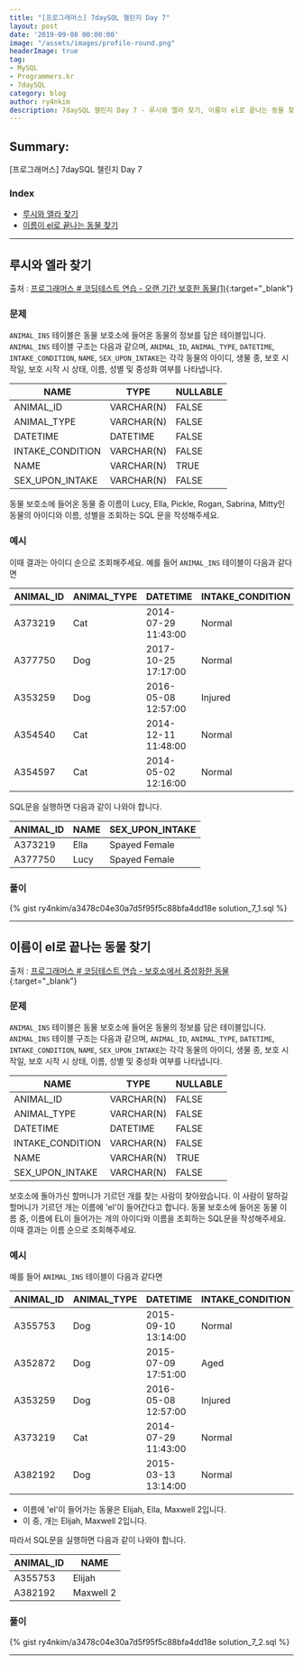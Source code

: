 ```yaml
---
title: "[프로그래머스] 7daySQL 챌린지 Day 7"
layout: post
date: '2019-09-08 00:00:00'
image: "/assets/images/profile-round.png"
headerImage: true
tag:
- MySQL
- Programmers.kr
- 7daySQL
category: blog
author: ry4nkim
description: 7daySQL 챌린지 Day 7 - 루시와 엘라 찾기, 이름이 el로 끝나는 동물 찾기
---
```


## Summary:

[프로그래머스] 7daySQL 챌린지 Day 7

### Index
- [루시와 엘라 찾기](#루시와-엘라-찾기)
- [이름이 el로 끝나는 동물 찾기](#이름이-el로-끝나는-동물-찾기)

---
## 루시와 엘라 찾기

출처 : [프로그래머스 # 코딩테스트 연습 - 오랜 기간 보호한 동물(1)](https://programmers.co.kr/learn/courses/30/lessons/59044){:target="_blank"}

### 문제

`ANIMAL_INS` 테이블은 동물 보호소에 들어온 동물의 정보를 담은 테이블입니다. 
`ANIMAL_INS` 테이블 구조는 다음과 같으며, `ANIMAL_ID`, `ANIMAL_TYPE`, `DATETIME`, `INTAKE_CONDITION`, `NAME`, `SEX_UPON_INTAKE`는 각각 동물의 아이디, 생물 종, 보호 시작일, 보호 시작 시 상태, 이름, 성별 및 중성화 여부를 나타냅니다.

<div class="table-wrapper" markdown="block">

| NAME             | TYPE       | NULLABLE |
|------------------|------------|----------|
| ANIMAL_ID        | VARCHAR(N) | FALSE    |
| ANIMAL_TYPE      | VARCHAR(N) | FALSE    |
| DATETIME         | DATETIME   | FALSE    |
| INTAKE_CONDITION | VARCHAR(N) | FALSE    |
| NAME             | VARCHAR(N) | TRUE     |
| SEX_UPON_INTAKE  | VARCHAR(N) | FALSE    |

</div>

동물 보호소에 들어온 동물 중 이름이 Lucy, Ella, Pickle, Rogan, Sabrina, Mitty인 동물의 아이디와 이름, 성별을 조회하는 SQL 문을 작성해주세요.

### 예시

이때 결과는 아이디 순으로 조회해주세요. 예를 들어 `ANIMAL_INS` 테이블이 다음과 같다면

<div class="table-wrapper" markdown="block">

| ANIMAL_ID | ANIMAL_TYPE | DATETIME            | INTAKE_CONDITION | NAME  | SEX_UPON_INTAKE |
|-----------|-------------|---------------------|------------------|-------|-----------------|
| A373219   | Cat         | 2014-07-29 11:43:00 | Normal           | Ella  | Spayed Female   |
| A377750   | Dog         | 2017-10-25 17:17:00 | Normal           | Lucy  | Spayed Female   |
| A353259   | Dog         | 2016-05-08 12:57:00 | Injured          | Bj    | Neutered Male   |
| A354540   | Cat         | 2014-12-11 11:48:00 | Normal           | Tux   | Neutered Male   |
| A354597   | Cat         | 2014-05-02 12:16:00 | Normal           | Ariel | Spayed Female   |

</div>

SQL문을 실행하면 다음과 같이 나와야 합니다.

<div class="table-wrapper" markdown="block">

| ANIMAL_ID | NAME | SEX_UPON_INTAKE |
|-----------|------|-----------------|
| A373219   | Ella | Spayed Female   |
| A377750   | Lucy | Spayed Female   |

</div>

### 풀이

{% gist ry4nkim/a3478c04e30a7d5f95f5c88bfa4dd18e solution_7_1.sql %}

---
## 이름이 el로 끝나는 동물 찾기

출처 : [프로그래머스 # 코딩테스트 연습 - 보호소에서 중성화한 동물](https://programmers.co.kr/learn/courses/30/lessons/59045){:target="_blank"}

### 문제

`ANIMAL_INS` 테이블은 동물 보호소에 들어온 동물의 정보를 담은 테이블입니다. 
`ANIMAL_INS` 테이블 구조는 다음과 같으며, `ANIMAL_ID`, `ANIMAL_TYPE`, `DATETIME`, `INTAKE_CONDITION`, `NAME`, `SEX_UPON_INTAKE`는 각각 동물의 아이디, 생물 종, 보호 시작일, 보호 시작 시 상태, 이름, 성별 및 중성화 여부를 나타냅니다.

<div class="table-wrapper" markdown="block">

| NAME             | TYPE       | NULLABLE |
|------------------|------------|----------|
| ANIMAL_ID        | VARCHAR(N) | FALSE    |
| ANIMAL_TYPE      | VARCHAR(N) | FALSE    |
| DATETIME         | DATETIME   | FALSE    |
| INTAKE_CONDITION | VARCHAR(N) | FALSE    |
| NAME             | VARCHAR(N) | TRUE     |
| SEX_UPON_INTAKE  | VARCHAR(N) | FALSE    |

</div>

보호소에 돌아가신 할머니가 기르던 개를 찾는 사람이 찾아왔습니다. 이 사람이 말하길 할머니가 기르던 개는 이름에 'el'이 들어간다고 합니다. 동물 보호소에 들어온 동물 이름 중, 이름에 EL이 들어가는 개의 아이디와 이름을 조회하는 SQL문을 작성해주세요. 이때 결과는 이름 순으로 조회해주세요.

### 예시

예를 들어 `ANIMAL_INS` 테이블이 다음과 같다면

<div class="table-wrapper" markdown="block">

| ANIMAL_ID | ANIMAL_TYPE | DATETIME            | INTAKE_CONDITION | NAME         | SEX_UPON_INTAKE |
|-----------|-------------|---------------------|------------------|--------------|-----------------|
| A355753   | Dog         | 2015-09-10 13:14:00 | Normal           | Elijah       | Neutered Male   |
| A352872   | Dog         | 2015-07-09 17:51:00 | Aged             | Peanutbutter | Neutered Male   |
| A353259   | Dog         | 2016-05-08 12:57:00 | Injured          | Bj           | Neutered Male   |
| A373219   | Cat         | 2014-07-29 11:43:00 | Normal           | Ella         | Spayed Female   |
| A382192   | Dog         | 2015-03-13 13:14:00 | Normal           | Maxwell 2    | Intact Male     |

</div>

- 이름에 'el'이 들어가는 동물은 Elijah, Ella, Maxwell 2입니다.
- 이 중, 개는 Elijah, Maxwell 2입니다.

따라서 SQL문을 실행하면 다음과 같이 나와야 합니다.

<div class="table-wrapper" markdown="block">

| ANIMAL_ID | NAME      |
|-----------|-----------|
| A355753   | Elijah    |
| A382192   | Maxwell 2 |

</div>

### 풀이

{% gist ry4nkim/a3478c04e30a7d5f95f5c88bfa4dd18e solution_7_2.sql %}

---